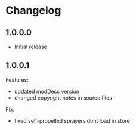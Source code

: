 # Changelog

## 1.0.0.0

- Initial release

## 1.0.0.1

Features:

- updated modDesc version
- changed copyright notes in source files

Fix:

- fixed self-propelled sprayers dont load in store